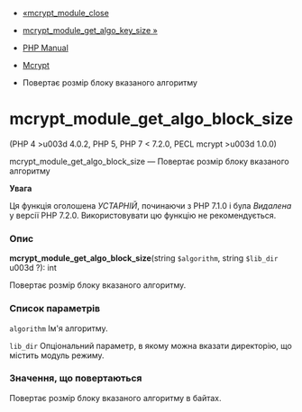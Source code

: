 - [«mcrypt_module_close](function.mcrypt-module-close.md)
- [mcrypt_module_get_algo_key_size
»](function.mcrypt-module-get-algo-key-size.md)

- [PHP Manual](index.md)
- [Mcrypt](ref.mcrypt.md)
- Повертає розмір блоку вказаного алгоритму

# mcrypt_module_get_algo_block_size

(PHP 4 \>u003d 4.0.2, PHP 5, PHP 7 \< 7.2.0, PECL mcrypt \>u003d 1.0.0)

mcrypt_module_get_algo_block_size — Повертає розмір блоку вказаного
алгоритму

**Увага**

Ця функція оголошена *УСТАРНІЙ*, починаючи з PHP 7.1.0 і була *Видалена*
у версії PHP 7.2.0. Використовувати цю функцію не рекомендується.

### Опис

**mcrypt_module_get_algo_block_size**(string `$algorithm`, string
`$lib_dir` u003d ?): int

Повертає розмір блоку вказаного алгоритму.

### Список параметрів

`algorithm`
Ім'я алгоритму.

`lib_dir`
Опціональний параметр, в якому можна вказати директорію, що містить
модуль режиму.

### Значення, що повертаються

Повертає розмір блоку вказаного алгоритму в байтах.
